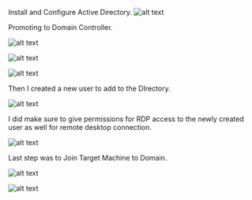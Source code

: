 Install and Configure Active Directory.
![alt text](https://i.imgur.com/UFjPoho.png)

Promoting to Domain Controller.

![alt text](https://i.imgur.com/Ris8hW4.png)

![alt text](https://i.imgur.com/t2o1UzL.png)

![alt text](https://i.imgur.com/LX9JZnI.png)

Then I created a new user to add to the DIrectory.

![alt text](https://i.imgur.com/hArVA7B.png)

I did make sure to give permissions for RDP access to the newly created user as well for remote desktop connection.

![alt text](https://i.imgur.com/ZUfCsKb.png)

 
Last step was to Join Target Machine to Domain.

![alt text](https://i.imgur.com/pswiC5i.png)

![alt text](https://i.imgur.com/OoWyVPR.jpeg)

